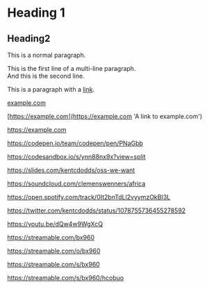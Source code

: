 # Heading 1

## Heading2

This is a normal paragraph.

This is the first line of a multi-line paragraph.  
And this is the second line.

This is a paragraph with a [link](https://example.com).

[example.com](https://example.com)

[https://example.com](https://example.com 'A link to example.com')

<https://example.com>

https://codepen.io/team/codepen/pen/PNaGbb

https://codesandbox.io/s/ynn88nx9x?view=split

https://slides.com/kentcdodds/oss-we-want

https://soundcloud.com/clemenswenners/africa

https://open.spotify.com/track/0It2bnTdLl2vyymzOkBI3L

https://twitter.com/kentcdodds/status/1078755736455278592

https://youtu.be/dQw4w9WgXcQ

https://streamable.com/bx960

https://streamable.com/o/bx960

https://streamable.com/s/bx960

https://streamable.com/s/bx960/hcobuo
